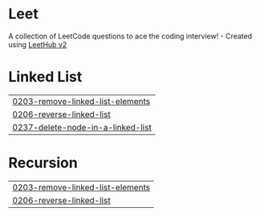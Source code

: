 # Leet
A collection of LeetCode questions to ace the coding interview! - Created using [LeetHub v2](https://github.com/arunbhardwaj/LeetHub-2.0)


# Linked List
|  |
| ------- |
| [0203-remove-linked-list-elements](https://github.com/KrshnK/Leet/tree/master/0203-remove-linked-list-elements) |
| [0206-reverse-linked-list](https://github.com/KrshnK/Leet/tree/master/0206-reverse-linked-list) |
| [0237-delete-node-in-a-linked-list](https://github.com/KrshnK/Leet/tree/master/0237-delete-node-in-a-linked-list) |
# Recursion
|  |
| ------- |
| [0203-remove-linked-list-elements](https://github.com/KrshnK/Leet/tree/master/0203-remove-linked-list-elements) |
| [0206-reverse-linked-list](https://github.com/KrshnK/Leet/tree/master/0206-reverse-linked-list) |